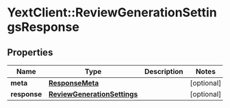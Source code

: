 # YextClient::ReviewGenerationSettingsResponse

## Properties
Name | Type | Description | Notes
------------ | ------------- | ------------- | -------------
**meta** | [**ResponseMeta**](ResponseMeta.md) |  | [optional] 
**response** | [**ReviewGenerationSettings**](ReviewGenerationSettings.md) |  | [optional] 



